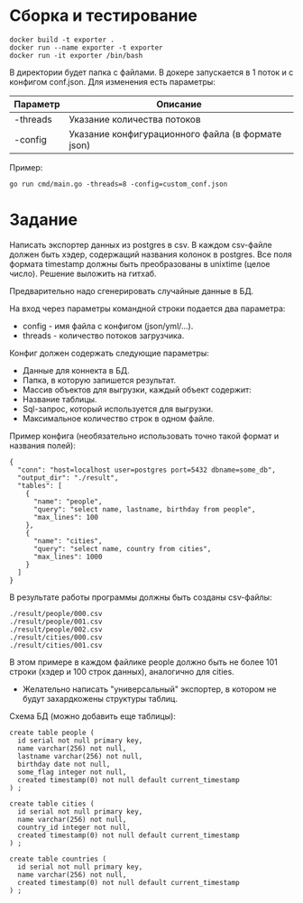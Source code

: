 # Сборка и тестирование
```
docker build -t exporter .
docker run --name exporter -t exporter
docker run -it exporter /bin/bash
```
В директории будет папка с файлами. В докере запускается в 1 поток и с конфигом conf.json. Для изменения есть параметры:

Параметр                              | Описание
---                                   | ---
-threads                              | Указание количества потоков
-config                               | Указание конфигурационного файла (в формате json)

Пример:
```
go run cmd/main.go -threads=8 -config=custom_conf.json
```

# Задание

Написать экспортер данных из postgres в csv. В каждом csv-файле должен быть хэдер, содержащий названия колонок в postgres. Все поля формата timestamp должны быть преобразованы в unixtime (целое число). Решение выложить на гитхаб.

Предварительно надо сгенерировать случайные данные в БД.

На вход через параметры командной строки подается два параметра:
- config - имя файла с конфигом (json/yml/...).
- threads - количество потоков загрузчика.

Конфиг должен содержать следующие параметры:
- Данные для коннекта в БД.
- Папка, в которую запишется результат.
- Массив объектов для выгрузки, каждый объект содержит:
- Название таблицы.
- Sql-запрос, который используется для выгрузки.
- Максимальное количество строк в одном файле.

Пример конфига (необязательно использовать точно такой формат и названия полей):

```
{
  "conn": "host=localhost user=postgres port=5432 dbname=some_db",
  "output_dir": "./result",
  "tables": [
    {
      "name": "people",
      "query": "select name, lastname, birthday from people",
      "max_lines": 100
    },
    {
      "name": "cities",
      "query": "select name, country from cities",
      "max_lines": 1000
    }
  ]
}
```

В результате работы программы должны быть созданы csv-файлы:

```
./result/people/000.csv
./result/people/001.csv
./result/people/002.csv
./result/cities/000.csv
./result/cities/001.csv
```

В этом примере в каждом файлике people должно быть не более 101 строки (хэдер и 100 строк данных), аналогично для cities.

* Желательно написать "универсальный" экспортер, в котором не будут захардкожены структуры таблиц.


Схема БД (можно добавить еще таблицы):
```
create table people (
  id serial not null primary key,
  name varchar(256) not null,
  lastname varchar(256) not null,
  birthday date not null,
  some_flag integer not null,
  created timestamp(0) not null default current_timestamp
) ;

create table cities (
  id serial not null primary key,
  name varchar(256) not null,
  country_id integer not null,
  created timestamp(0) not null default current_timestamp
) ;

create table countries (
  id serial not null primary key,
  name varchar(256) not null,
  created timestamp(0) not null default current_timestamp
) ;
```
